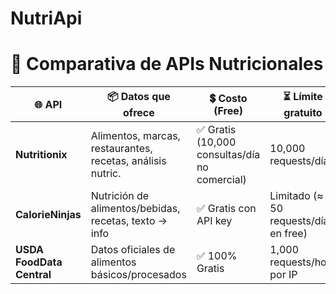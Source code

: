 # NutriApi
# 🥗 Comparativa de APIs Nutricionales

| 🌐 API                 | 📦 Datos que ofrece                                        | 💲 Costo (Free)              | ⏳ Límite gratuito              | ⚙️ Implementación | 📖 Documentación |
|------------------------|------------------------------------------------------------|-----------------------------|--------------------------------|-------------------|-----------------|
| **Nutritionix**        | Alimentos, marcas, restaurantes, recetas, análisis nutric. | ✅ Gratis (10,000 consultas/día no comercial) | 10,000 requests/día            | ⭐⭐⭐⭐☆ Fácil       | ⭐⭐⭐⭐⭐ Completa |
| **CalorieNinjas**      | Nutrición de alimentos/bebidas, recetas, texto → info      | ✅ Gratis con API key        | Limitado (≈ 50 requests/día en free) | ⭐⭐⭐⭐☆ Fácil       | ⭐⭐⭐⭐☆ Muy buena |
| **USDA FoodData Central** | Datos oficiales de alimentos básicos/procesados           | ✅ 100% Gratis               | 1,000 requests/hora por IP     | ⭐⭐⭐☆ Media        | ⭐⭐⭐⭐⭐ Completa  |
